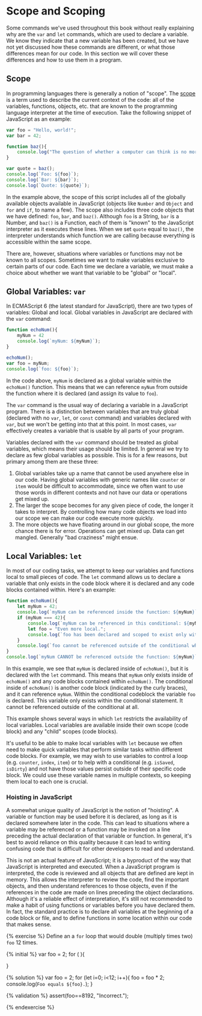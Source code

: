 # Scope and Scoping

Some commands we've used throughout this book without really explaining why are the `var` and `let` commands, which are used to declare a variable. We know they indicate that a new variable has been created, but we have not yet discussed how these commands are different, or what those differences mean for our code. In this section we will cover these differences and how to use them in a program.

## Scope
In programming languages there is generally a notion of "scope". The [scope](https://developer.mozilla.org/en-US/docs/Glossary/Scope) is a term used to describe the current context of the code: all of the variables, functions, objects, etc. that are known to the programming language interpreter at the time of execution. Take the following snippet of JavaScript as an example:

```js
var foo = "Hello, world!";
var bar = 42;

function baz(){
    console.log("The question of whether a computer can think is no more interesting than the question of whether a submarine can swim.");
}

var quote = baz();
console.log(`Foo: ${foo}`);
console.log(`Bar: ${bar}`);
console.log(`Quote: ${quote}`);
```
In the example above, the scope of this script includes all of the globally available objects available in JavaScript (objects like `Number` and `Object` and `for` and `if`, to name a few). The scope also includes three code objects that we have defined: `foo`, `bar`, and `baz()`. Although `foo` is a String, `bar` is a Number, and `baz()` is a Function, each of them is "known" to the JavaScript interpreter as it executes these lines. When we set `quote` equal to `baz()`, the interpreter understands which function we are calling because everything is accessible within the same scope.

There are, however, situations where variables or functions may not be known to all scopes. Sometimes we want to make variables exclusive to certain parts of our code. Each time we declare a variable, we must make a choice about whether we want that variable to be "global" or "local". 

## Global Variables: `var`
In ECMAScript 6 (the latest standard for JavaScript), there are two types of variables: Global and local. Global variables in JavaScript are declared with the `var` command:

```js
function echoNum(){
    myNum = 42
    console.log(`myNum: ${myNum}`);
}

echoNum();
var foo = myNum;
console.log(`foo: ${foo}`);
```
In the code above, `myNum` is declared as a global variable within the `echoNum()` function. This means that we can reference `myNum` from outside the function where it is declared (and assign its value to `foo`).

The `var` command is the usual way of declaring a variable in a JavaScript program. There is a distinction between variables that are truly global (declared with no `var`, `let`, or `const` command) and variables declared with `var`, but we won't be getting into that at this point. In most cases, `var` effectively creates a variable that is usable by all parts of your program. 

Variables declared with the `var` command should be treated as global variables, which means their usage should be limited. In general we try to declare as few global variables as possible. This is for a few reasons, but primary among them are these three: 

1. Global variables take up a name that cannot be used anywhere else in our code. Having global variables with generic names like `counter` or `item` would be difficult to accommodate, since we often want to use those words in different contexts and not have our data or operations get mixed up.
2. The larger the scope becomes for any given piece of code, the longer it takes to interpret. By controlling how many code objects we load into our scope we can make our code execute more quickly.
3. The more objects we have floating around in our global scope, the more chance there is for error. Operations can get mixed up. Data can get mangled. Generally "bad craziness" might ensue.

## Local Variables: `let`

In most of our coding tasks, we attempt to keep our variables and functions local to small pieces of code. The `let` command allows us to declare a variable that only exists in the code block where it is declared and any code blocks contained within. Here's an example:

```js
function echoNum(){
    let myNum = 42;
    console.log(`myNum can be referenced inside the function: ${myNum}`);
    if (myNum === 42){
        console.log(`myNum can be referenced in this conditional: ${myNum}`);
        let foo = "Even more local.";
        console.log(`foo has been declared and scoped to exist only within this conditional: ${foo}`);
    }
    console.log(`foo cannot be referenced outside of the conditional where it is declared: ${foo}`);
}
console.log(`myNum CANNOT be referenced outside the function: ${myNum}`);
```
In this example, we see that `myNum` is declared inside of `echoNum()`, but it is declared with the `let` command. This means that `myNum` only exists inside of `echoNum()` and any code blocks contained within `echoNum()`. The conditional inside of `echoNum()` is another code block (indicated by the curly braces), and it can reference `myNum`. Within the conditional codeblock the variable `foo` is declared. This variable only exists within the conditional statement. It cannot be referenced outside of the conditional at all.

This example shows several ways in which `let` restricts the availability of local variables. Local variables are available inside their own scope (code block) and any "child" scopes (code blocks). 

It's useful to be able to make local variables with `let` because we often need to make quick variables that perform similar tasks within different code blocks. For example, we may wish to use variables to control a loop (e.g. `counter`, `index`, `item`) or to help with a conditional (e.g. `isSaved`, `isDirty`) and not have those values persist outside of their specific code block. We could use these variable names in multiple contexts, so keeping them local to each one is crucial.

<div class="tip-box">

<h3>Hoisting in JavaScript</h3>

<p>A somewhat unique quality of JavaScript is the notion of "hoisting". A variable or function may be used before it is declared, as long as it is declared somewhere later in the code. This can lead to situations where a variable may be referenced or a function may be invoked on a line preceding the actual declaration of that variable or function. In general, it's best to avoid reliance on this quality because it can lead to writing confusing code that is difficult for other developers to read and understand.</p>
<p>This is not an actual feature of JavaScript; it is a byproduct of the way that JavaScript is interpreted and executed. When a JavaScript program is interpreted, the code is reviewed and all objects that are defined are kept in memory. This allows the interpreter to review the code, find the important objects, and then understand references to those objects, even if the references in the code are made on lines preceding the object declarations. Although it's a reliable effect of interpretation,  it's still not recommended to make a habit of using functions or variables before you have declared them. In fact, the standard practice is to declare all variables at the beginning of a code block or file, and to define functions in some location within our code that makes sense.</p>

</div>





{% exercise %}
Define an a `for` loop that would double (multiply times two) `foo` 12 times.

{% initial %}
var foo = 2;
for ( ){
    
}

{% solution %}
var foo = 2;
for (let i=0; i<12; i++){
    foo = foo * 2;
    console.log(`Foo equals ${foo}.`);
}

{% validation %}
assert(foo==8192, "Incorrect.");

{% endexercise %}

